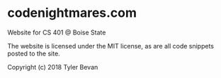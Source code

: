# codenightmares.com

Website for CS 401 @ Boise State

The website is licensed under the MIT license, as are all code snippets posted to the site.

Copyright (c) 2018 Tyler Bevan
